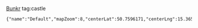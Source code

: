 [Bunkr](geo:50.7489845,15.3633231) tag:castle 
```mapview
{"name":"Default","mapZoom":8,"centerLat":50.7596171,"centerLng":15.3658974,"query":"","chosenMapSource":0,"showLinks":false,"linkColor":"red"}
```
